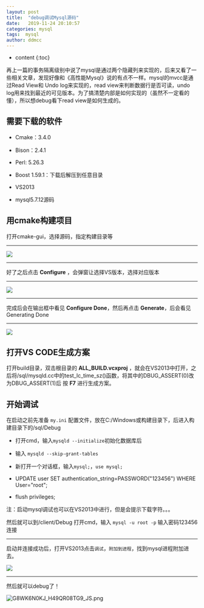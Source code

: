 ```yaml
---
layout: post
title:  "debug调试Mysql源码"
date:   2019-11-24 20:10:57
categories: mysql
tags:  mysql
author: ddmcc
---
```


* content
{:toc}


再上一篇的事务隔离级别中说了mysql是通过两个隐藏列来实现的，后来又看了一些相关文章，发现好像和《高性能Mysql》说的有点不一样。mysql的mvcc是通过Read View和
Undo log来实现的，read view来判断数据行是否可读，undo log用来找到最近的可见版本。为了搞清楚内部是如何实现的（虽然不一定看的懂），所以想debug看下read view是如何生成的。




## 需要下载的软件

- Cmake：3.4.0

- Bison：2.4.1

- Perl: 5.26.3

- Boost 1.59.1：下载后解压到任意目录

- VS2013

- mysql5.7.12源码


## 用cmake构建项目

打开cmake-gui，选择源码，指定构建目录等

---
![](https://i.loli.net/2019/11/24/VamFtbh3ylerGIx.png)

---
好了之后点击 **Configure** ，会弹窗让选择VS版本，选择对应版本

---

![](https://i.loli.net/2019/11/24/eBzlAUxswFLSh3P.png)

--- 
完成后会在输出框中看见 **Configure Done**，然后再点击 **Generate**，后会看见Generating Done

---

![](https://i.loli.net/2019/11/24/wsIAarzOQNt6D7l.png)


## 打开VS CODE生成方案

打开build目录，双击根目录的 **ALL_BUILD.vcxproj** ，就会在VS2013中打开，之后将/sql/mysqld.cc中的test_lc_time_sz()函数，将其中的DBUG_ASSERT(0)改为DBUG_ASSERT(1)后
按 **F7** 进行生成方案。


## 开始调试

在启动之前先准备 `my.ini` 配置文件，放在C:/Windows或构建目录下，后进入构建目录下的/sql/Debug


- 打开cmd，输入`mysqld --initialize`初始化数据库后

- 输入 `mysqld --skip-grant-tables` 

- 新打开一个对话框，输入`mysql;`，`use mysql;`

- UPDATE user SET authentication_string=PASSWORD("123456") WHERE User="root";

- flush privileges;

注：启动mysql调试也可以在VS2013中进行，但是会提示下载字符。。。


然后就可以到/client/Debug 打开cmd，输入 `mysql -u root -p` 输入密码123456连接


---

启动并连接成功后，打开VS2013点击`调试`，`附加到进程`，找到mysql进程附加进去。

![](https://i.loli.net/2019/11/24/gxhwAEROWLUuXdj.png)


---
然后就可以debug了！


![G8WK6N0KJ_H49QR08TG9_JS.png](https://i.loli.net/2019/11/24/MkSr5Dvlziac74u.png)